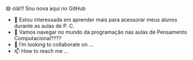 :smile: olá!!!
Sou nova aqui no GitHub
- 👀 Estou interessada em aprender mais para acessorar meus alunos durante as aulas de P. C.
- 🌱 Vamos navegar no mundo da programação nas aulas de Pensamento Computacional????
- 💞️ I’m looking to collaborate on ...
- 📫 How to reach me ...

<!---
rosalbakoerich/rosalbakoerich is a ✨ special ✨ repository because its `README.md` (this file) appears on your GitHub profile.
You can click the Preview link to take a look at your changes.
--->
